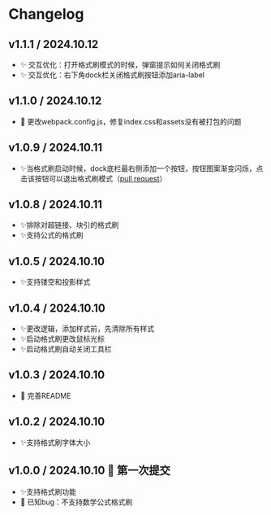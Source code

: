 # Changelog

## v1.1.1 / 2024.10.12
- ✨ 交互优化：打开格式刷模式的时候，弹窗提示如何关闭格式刷
- ✨ 交互优化：右下角dock栏关闭格式刷按钮添加aria-label

## v1.1.0 / 2024.10.12
- 🐛 更改webpack.config.js，修复index.css和assets没有被打包的问题


## v1.0.9 / 2024.10.11
- ✨当格式刷启动时候，dock底栏最右侧添加一个按钮，按钮图案渐变闪烁，点击该按钮可以退出格式刷模式（[pull request](https://github.com/Achuan-2/siyuan-plugin-formatPainter/pull/1)）

## v1.0.8 / 2024.10.11
- ✨排除对超链接、块引的格式刷
- ✨支持公式的格式刷

## v1.0.5 / 2024.10.10 
- ✨支持镂空和投影样式

## v1.0.4 / 2024.10.10 
- ✨更改逻辑，添加样式前，先清除所有样式
- ✨启动格式刷更改鼠标光标
- ✨启动格式刷自动关闭工具栏
## v1.0.3 / 2024.10.10
- 📝 完善README
## v1.0.2 / 2024.10.10 
- ✨支持格式刷字体大小

## v1.0.0 / 2024.10.10 🎉 第一次提交
- ✨支持格式刷功能
- 🐛 已知bug：不支持数学公式格式刷

